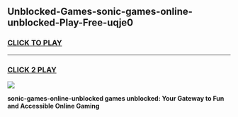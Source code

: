 
## Unblocked-Games-sonic-games-online-unblocked-Play-Free-uqje0
<h3>
<a href="https://premium76.site?title=sonic-games-online-unblocked&ref=21A">CLICK TO PLAY</a></h3>
<hr>

<h3>
<a href="https://premium76.site?title=sonic-games-online-unblocked&ref=21A">CLICK 2 PLAY</a>
  
</h3>

<a href="https://premium76.site?title=sonic-games-online-unblocked&ref=21A"><img src="https://clearcache.store/games.png"></a>


**sonic-games-online-unblocked games unblocked: Your Gateway to Fun and Accessible Online Gaming**

